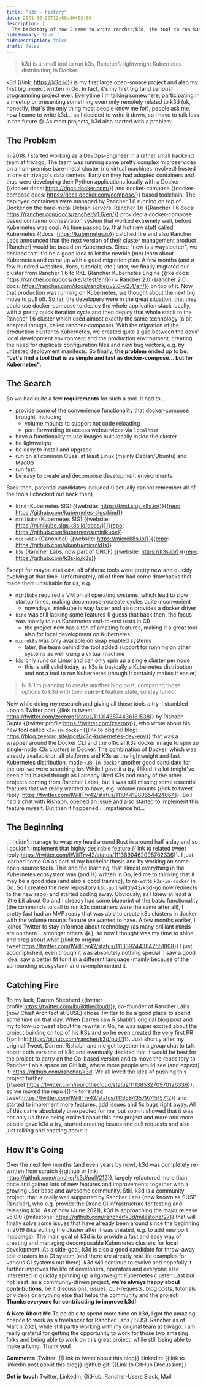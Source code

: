 ```yaml
---
title: "k3d - history"
date: 2021-06-22T12:00:30+02:00
description: |
  The backstory of how I came to write rancher/k3d, the tool to run k3s, Rancher’s lightweight Kubernetes distribution, in Docker.
hideSummary: true
hideDescription: false
draft: false
---
```


> k3d is a small tool to run k3s, Rancher’s lightweight Kubernetes distribution, in Docker.

k3d {{link: <https://k3d.io>}} is my first large open-source project and also my first big project written in Go. In fact, it's my first big (and serious) programming project ever.
Everytime I'm talking somewhere, participating in a meetup or presenting something even only remotely related to k3d (ok, honestly, that's the only thing most people know me for), people ask me, how I came to write k3d... so I decided to write it down, so I have to talk less in the future 😄
As most projects, k3d also started with a problem:

## The Problem

In 2018, I started working as a DevOps-Engineer in a rather small backend team at trivago.
The team was running some pretty complex microservices on an on-premise bare-metal cluster (no virtual machines involved) hosted in one of trivago's data centers.
Early on they had adopted containers and thus were developing their Python applications locally with a Docker {{docker docs: <https://docs.docker.com/>}} and docker-compose {{docker-compose docs: <https://docs.docker.com/compose/>}} based toolchain.
The deployed containers were managed by Rancher 1.6 running on top of Docker on the bare-metal Debian servers.
Rancher 1.6 {{Rancher 1.6 docs: <https://rancher.com/docs/rancher/v1.6/en/>}} provided a docker-compose based container orchestration system that worked extremely well, before Kubernetes was cool.
As time passed by, that hot new stuff called Kubernetes {{docs: <https://kubernetes.io>}} catched fire and also Rancher Labs announced that the next version of their cluster management product (Rancher) would be based on Kubernetes.
Since "new is always better", we decided that it'd be a good idea to let the newbie (me) learn about Kubernetes and come up with a good migration plan.
A few months (and a few hundred websites, docs, tutorials, etc.) later, we finally migrated our cluster from Rancher 1.6  to RKE (Rancher Kubernetes Engine {{rke docs: <https://rancher.com/docs/rke/latest/en/>}}) + Rancher 2.0 {{rancher 2.0 docs: <https://rancher.com/docs/rancher/v2.0-v2.4/en/>}} on top of it.
Now that production was running on Kubernetes, we thought about the next big move to pull off.
So far, the developers were in the great situation, that they could use docker-compose to deploy the whole application stack locally, with a pretty quick iteration cycle and then deploy that whole stack to the Rancher 1.6 cluster which used almost exactly the same technology (a bit adapted though, called rancher-compose).
With the migration of the production cluster to Kubernetes, we created quite a gap between the devs' local development environment and the production environment, creating the need for duplicate configuration files and new bug vectors, e.g. by untested deployment manifests.
So finally, **the problem** ended up to be: **"Let's find a tool that is as simple and fast as docker-compose... but for Kubernetes"**.

## The Search

So we had quite a few **requirements** for such a tool. It had to...

- provide some of the convenience functionality that docker-compose brought, including
  - volume mounts to support hot code reloading
  - port forwarding to access webservices via `localhost`
- have a functionality to use images built locally inside the cluster
- be lightweight
- be easy to install and upgrade
- run on all common OSes, at least Linux (mainly Debian/Ubuntu) and MacOS
- run fast
- be easy to create and decompose development environments

Back then, potential candidates included (I actually cannot remember all of the tools I checked out back then)

- `kind` (Kubernetes SIG) {{website: <https://kind.sigs.k8s.io/}}{{repo>: <https://github.com/kubernetes-sigs/kind>}}
- `minikube` (Kubernetes SIG) {{website: <https://minikube.sigs.k8s.io/docs/}}{{repo>: <https://github.com/kubernetes/minikube>}}
- `microk8s` (Canonical) {{website: <https://microk8s.io/}}{{repo>: <https://github.com/ubuntu/microk8s>}}
- `k3s` (Rancher Labs, now part of CNCF) {{website: <https://k3s.io/}}{{repo>: <https://github.com/k3s-io/k3s>}}

Except for maybe `minikube`, all of those tools were pretty new and quickly evolving at that time.
Unfortunately, all of them had some drawbacks that made them unsuitable for us, e.g.

- `minikube` required a VM on all operating systems, which lead to slow startup times, making decompose-recreate cycles quite inconvenient
  - nowadays, minikube is way faster and also provides a docker driver
- `kind` was still lacking some features (I guess that back then, the focus was mostly to run Kubernetes end-to-end tests in CI)
  - the project now has a ton of amazing features, making it a great tool also for local development on Kubernetes
- `microk8s` was only available on snap enabled systems
  - later, the team behind the tool added support for running on other systems as well using a virtual machine
- `k3s` only runs on Linux and can only spin up a single cluster per node
  - this is still valid today, as k3s is basically a Kubernetes distribution and not a tool to run Kubernetes (though it certainly makes it easier)

> N.B. I’m planning to create another blog post, comparing those options to k3d with their **current** feature state, so stay tuned!

Now while doing my research and giving all those tools a try, I stumbled upon a Twitter post {{link to tweet: <https://twitter.com/zeerorg/status/1110143874436161538>}} by Rishabh Gupta {{twitter profile:<https://twitter.com/zeerorg>}}, who wrote about his new tool called `k3s-in-docker` {{link to original blog: <https://blog.zeerorg.site/post/k3d-kubernetes-dev-env>}} that was a wrapper around the Docker CLI and the official K3s docker image to spin up single-node K3s clusters in Docker.
The combination of Docker, which was already available on all platforms and K3s as the lightweight and fast Kubernetes distribution, made `k3s-in-docker` another good candidate for the tool we were searching for.
While I gave it a try, I liked it a lot (might've been a bit biased though as I already liked K3s and many of the other projects coming from Rancher Labs), but it was still missing some essential features that we really wanted to have, e.g. volume mounts {{link to tweet reply: <https://twitter.com/IWillTry42/status/1110441980654424064>}}.
So I had a chat with Rishabh, opened an issue and also started to implement this feature myself.
But then it happened... impatience hit…

## The Beginning

... I didn't manage to wrap my head around Rust in around half a day and so I couldn't implement that highly desirable feature {{link to related tweet reply:<https://twitter.com/IWillTry42/status/1113890462098702336>}}.
I just learned some Go as part of my bachelor thesis and by working on some open-source tools. This and the learning, that almost everything in the Kubernetes ecosystem was (and is) written in Go, led me to thinking that it may be a good idea (and also a good training), to re-write `k3s-in-docker` in Go.
So I created the new repository `k3d-go` (iwilltry42/k3d-go now redirects to the new repo) and started coding away. Obviously, as I knew at least a little bit about Go and I already had some blueprint of the basic functionality (the commands to call to run k3s containers were the same after all), I pretty fast had an MVP ready that was able to create k3s clusters in docker with the volume mounts feature we wanted to have.
A few months earlier, I joined Twitter to stay informed about technology (as many brilliant minds are on there... amongst others 😁 ), so now I thought was my time to shine.. and brag about what {{link to original tweet:<https://twitter.com/IWillTry42/status/1113392443842551808>}} I just accomplished, even though it was absolutely nothing special. I saw a good idea, saw a better fit for it in a different language (mainly because of the surrounding ecosystem) and re-implemented it.

## Catching Fire

To my luck, Darren Shepherd {{twitter profile:<https://twitter.com/ibuildthecloud/>}}, co-founder of Rancher Labs (now Chief Architect at SUSE) chose Twitter to be a good place to spend some time on that day.
When Darren saw Rishabh’s original blog post and my follow-up tweet about the rewrite in Go, he was super excited about the project building on top of his K3s and so he even created the very first PR {{pr link: <https://github.com/rancher/k3d/pull/1>}}.
Just shortly after my original Tweet, Darren, Rishabh and me got together in a group chat to talk about both versions of k3d and eventually decided that it would be best for the project to carry on the Go-based version and to move the repository to Rancher Lab's space on GitHub, where more people would see (and expect) it: <https://github.com/rancher/k3d>.
We all loved the idea of pushing this project further {{tweet:<https://twitter.com/ibuildthecloud/status/1113853270970126336>}}, so we moved the repo {{link to related tweet:<https://twitter.com/IWillTry42/status/1116584357974515712>}} and started to implement more features, add issues and fix bugs right away.
All of this came absolutely unexpected for me, but soon it showed that it was not only us three being excited about this new project and more and more people gave k3d a try, started creating issues and pull requests and also just talking and chatting about it.

## How It's Going

Over the next few months (and even years by now), k3d was completely re-written from scratch {{github pr link: <https://github.com/rancher/k3d/pull/212>}}, largely refactored more than once and gained lots of new features and improvements together with a growing user base and awesome community.
Still, k3d is a community project, that is really well supported by Rancher Labs (now known as SUSE Rancher), who e.g. provide the Drone CI infrastructure for testing and releasing k3d.
As of now (June 2021), k3d is approaching the major release v5.0.0 {{milestone: <https://github.com/rancher/k3d/milestone/27>}} that will finally solve some issues that have already been around since the beginning in 2019 (like editing the cluster after it was created, e.g. to add new port mappings).
The main goal of k3d is to provide a fast and easy way of creating and managing decomposable Kubernetes clusters for local development.
As a side-goal, k3d is also a good candidate for throw-away test clusters in a CI system (and there are already real life examples for various CI systems out there).
k3d will continue to evolve and hopefully it further improves the life of developers, operators and everyone else interested in quickly spinning up a lightweight Kubernetes cluster.
Last but not least: as a community-driven project, **we're always happy about contributions**, be it discussions, issues, pull-requests, blog posts, tutorials or videos or anything else that helps the community and the project!
**Thanks everyone for contributing to improve k3d!**

**A Note About Me**
To be able to spend more time on k3d, I got the amazing chance to work as a freelancer for Rancher Labs / SUSE Rancher as of March 2021, while still partly working with my original team at trivago. I am really grateful for getting the opportunity to work for those two amazing folks and being able to work on this great project, while still being able to make a living. Thank you!

**Comments**
:Twitter: {{Link to tweet about this blog}}
:linkedin: {{link to linkedin post about this blog}}
:github git: {{Link to GitHub Discussion}}

**Get in touch**
Twitter, Linkedin, GitHub, Rancher-Users Slack, Mail
